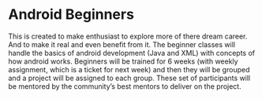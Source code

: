 # Android Beginners

This is created to make enthusiast to explore more of there dream career. And to make it real and even benefit from it. The beginner classes will handle the basics of android development (Java and XML) with concepts of how android works. Beginners will be trained for 6 weeks (with weekly assignment, which is a ticket for next week) and then they will be grouped and a project will be assigned to each group. These set of participants will be mentored by the community’s best mentors to deliver on the project.


